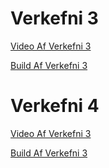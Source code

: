 # Verkefni 3
 <a href="https://youtu.be/i6UdU4DPD1M" target="_blank"> Video Af Verkefni 3</a>


 <a href="https://drive.google.com/file/d/1QrvxQiMyLlBhjudGRDYu7KpNcngPxhaC/view?usp=sharing" target="_blank"> Build Af Verkefni 3 </a>
 
 # Verkefni 4
 <a href="https://youtu.be/i6UdU4DPD1M" target="_blank"> Video Af Verkefni 3</a>


 <a href="https://drive.google.com/file/d/1QrvxQiMyLlBhjudGRDYu7KpNcngPxhaC/view?usp=sharing" target="_blank"> Build Af Verkefni 3 </a>
 
